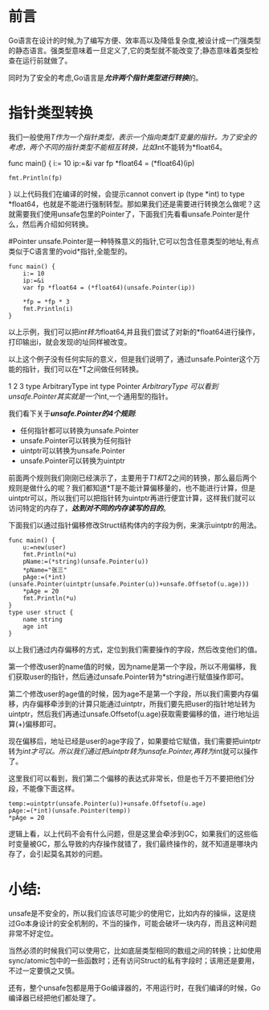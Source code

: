 # 前言
Go语言在设计的时候,为了编写方便、效率高以及降低复杂度,被设计成一门强类型的静态语言。强类型意味着一旦定义了,它的类型就不能改变了;静态意味着类型检查在运行前就做了。

同时为了安全的考虑,Go语言是***允许两个指针类型进行转换***的。


# 指针类型转换
我们一般使用*T作为一个指针类型，表示一个指向类型T变量的指针。为了安全的考虑，两个不同的指针类型不能相互转换，比如*int不能转为*float64。

func main() {
	i:= 10
	ip:=&i
	var fp *float64 = (*float64)(ip)
	
	fmt.Println(fp)
}
以上代码我们在编译的时候，会提示cannot convert ip (type *int) to type *float64，也就是不能进行强制转型。那如果我们还是需要进行转换怎么做呢？这就需要我们使用unsafe包里的Pointer了，下面我们先看看unsafe.Pointer是什么，然后再介绍如何转换。

#Pointer
unsafe.Pointer是一种特殊意义的指针,它可以包含任意类型的地址,有点类似于C语言里的void*指针,全能型的。

```
func main() {
	i:= 10
	ip:=&i
	var fp *float64 = (*float64)(unsafe.Pointer(ip))
	
	*fp = *fp * 3
	fmt.Println(i)
}
```

以上示例，我们可以把*int转为*float64,并且我们尝试了对新的*float64进行操作，打印输出i，就会发现i的址同样被改变。

以上这个例子没有任何实际的意义，但是我们说明了，通过unsafe.Pointer这个万能的指针，我们可以在*T之间做任何转换。

1
2
3
type ArbitraryType int
type Pointer *ArbitraryType
可以看到unsafe.Pointer其实就是一个*int,一个通用型的指针。

我们看下关于***unsafe.Pointer的4个规则***:
- 任何指针都可以转换为unsafe.Pointer
- unsafe.Pointer可以转换为任何指针
- uintptr可以转换为unsafe.Pointer 
- unsafe.Pointer可以转换为uintptr

前面两个规则我们刚刚已经演示了，主要用于*T1和*T2之间的转换，那么最后两个规则是做什么的呢？我们都知道*T是不能计算偏移量的，也不能进行计算，但是uintptr可以，所以我们可以把指针转为uintptr再进行便宜计算，这样我们就可以访问特定的内存了，***达到对不同的内存读写的目的***。


下面我们以通过指针偏移修改Struct结构体内的字段为例，来演示uintptr的用法。
```
func main() {
	u:=new(user)
	fmt.Println(*u)
	pName:=(*string)(unsafe.Pointer(u))
	*pName="张三"
	pAge:=(*int)(unsafe.Pointer(uintptr(unsafe.Pointer(u))+unsafe.Offsetof(u.age)))
	*pAge = 20
	fmt.Println(*u)
}
type user struct {
	name string
	age int
}
```

以上我们通过内存偏移的方式，定位到我们需要操作的字段，然后改变他们的值。

第一个修改user的name值的时候，因为name是第一个字段，所以不用偏移，我们获取user的指针，然后通过unsafe.Pointer转为*string进行赋值操作即可。

第二个修改user的age值的时候，因为age不是第一个字段，所以我们需要内存偏移，内存偏移牵涉到的计算只能通过uintptr，所我们要先把user的指针地址转为uintptr，然后我们再通过unsafe.Offsetof(u.age)获取需要偏移的值，进行地址运算(+)偏移即可。

现在偏移后，地址已经是user的age字段了，如果要给它赋值，我们需要把uintptr转为*int才可以。所以我们通过把uintptr转为unsafe.Pointer,再转为*int就可以操作了。

这里我们可以看到，我们第二个偏移的表达式非常长，但是也千万不要把他们分段，不能像下面这样。

```
temp:=uintptr(unsafe.Pointer(u))+unsafe.Offsetof(u.age)
pAge:=(*int)(unsafe.Pointer(temp))
*pAge = 20
```


逻辑上看，以上代码不会有什么问题，但是这里会牵涉到GC，如果我们的这些临时变量被GC，那么导致的内存操作就错了，我们最终操作的，就不知道是哪块内存了，会引起莫名其妙的问题。



# 小结:
unsafe是不安全的，所以我们应该尽可能少的使用它，比如内存的操纵，这是绕过Go本身设计的安全机制的，不当的操作，可能会破坏一块内存，而且这种问题非常不好定位。

当然必须的时候我们可以使用它，比如底层类型相同的数组之间的转换；比如使用sync/atomic包中的一些函数时；还有访问Struct的私有字段时；该用还是要用，不过一定要慎之又慎。

还有，整个unsafe包都是用于Go编译器的，不用运行时，在我们编译的时候，Go编译器已经把他们都处理了。